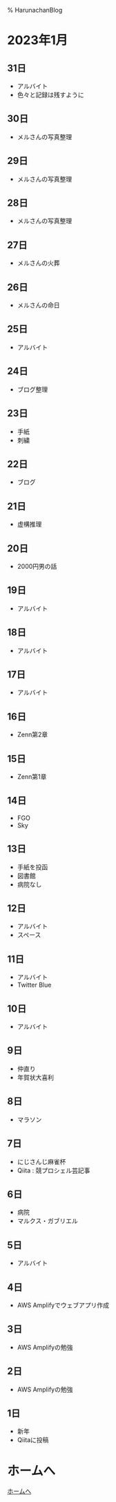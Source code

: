 % HarunachanBlog

# 2023年1月

## 31日

- アルバイト
- 色々と記録は残すように

## 30日

- メルさんの写真整理

## 29日

- メルさんの写真整理

## 28日

- メルさんの写真整理

## 27日

- メルさんの火葬

## 26日

- メルさんの命日

## 25日

- アルバイト

## 24日

- ブログ整理

## 23日

- 手紙
- 刺繍

## 22日

- ブログ

## 21日

- 虚構推理

## 20日

- 2000円男の話

## 19日

- アルバイト

## 18日

- アルバイト

## 17日

- アルバイト

## 16日

- Zenn第2章

## 15日

- Zenn第1章

## 14日

- FGO
- Sky

## 13日

- 手紙を投函
- 図書館
- 病院なし

## 12日

- アルバイト
- スペース

## 11日

- アルバイト
- Twitter Blue

## 10日

- アルバイト

## 9日

- 仲直り
- 年賀状大喜利

## 8日

- マラソン

## 7日

- にじさんじ麻雀杯
- Qiita : 競プロシェル芸記事

## 6日

- 病院
- マルクス・ガブリエル

## 5日

- アルバイト

## 4日

- AWS Amplifyでウェブアプリ作成

## 3日

- AWS Amplifyの勉強

## 2日

- AWS Amplifyの勉強

## 1日

- 新年
- Qiitaに投稿

# ホームへ

[ホームへ](https://harunachan.com/)
